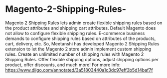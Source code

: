 # Magento-2-Shipping-Rules-
Magento 2 Shipping Rules lets admin create flexible shipping rules based on the product attributes and shipping cart attributes. Default Magento does not allow to configure flexible shipping rules. E-commerce business demands to configure shipping rules based on attributes of the products, cart, delivery, etc. So, Meetanshi has developed Magento 2 Shipping Rules extension to let the Magento 2 store admin implement custom shipping rules. Create an unlimited number of shipping rules with Magento 2 Shipping Rules. Offer flexible shipping options, adjust shipping options per product, offer discounts, and much more! For more info: https://www.diigo.com/annotated/3a51803440a1c3dc97eff3b5d14baf7f  
